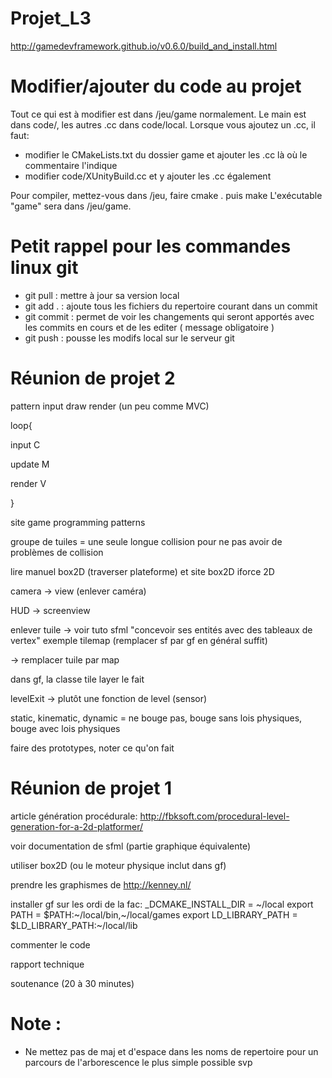 # Projet_L3

http://gamedevframework.github.io/v0.6.0/build_and_install.html

# Modifier/ajouter du code au projet

Tout ce qui est à modifier est dans /jeu/game normalement.
Le main est dans code/, les autres .cc dans code/local.
Lorsque vous ajoutez un .cc, il faut:
- modifier le CMakeLists.txt du dossier game et ajouter les .cc là où le commentaire l'indique
- modifier code/XUnityBuild.cc et y ajouter les .cc également

Pour compiler, mettez-vous dans /jeu, faire
cmake .
puis
make
L'exécutable "game" sera dans /jeu/game.

# Petit rappel pour les commandes linux git

- git pull : mettre à jour sa version local
- git add . : ajoute tous les fichiers du repertoire courant dans un commit
- git commit : permet de voir les changements qui seront apportés avec les commits en cours et de les editer ( message obligatoire )
- git push : pousse les modifs local sur le serveur git

# Réunion de projet 2

pattern input draw render (un peu comme MVC)


loop{

input C

update M

render V

}


site game programming patterns

groupe de tuiles = une seule longue collision pour ne pas avoir de problèmes de collision

lire manuel box2D (traverser plateforme)
 et site box2D iforce 2D
 
camera -> view (enlever caméra)

HUD -> screenview

enlever tuile -> voir tuto sfml "concevoir ses entités avec des tableaux de vertex" exemple tilemap (remplacer sf par gf en général suffit)

-> remplacer tuile par map

dans gf, la classe tile layer le fait

levelExit -> plutôt une fonction de level (sensor)

static, kinematic, dynamic = ne bouge pas, bouge sans lois physiques, bouge avec lois physiques

faire des prototypes, noter ce qu'on fait


# Réunion de projet 1

article génération procédurale: http://fbksoft.com/procedural-level-generation-for-a-2d-platformer/

voir documentation de sfml (partie graphique équivalente)

utiliser box2D (ou le moteur physique inclut dans gf)

prendre les graphismes de http://kenney.nl/

installer gf sur les ordi de la fac:
_DCMAKE_INSTALL_DIR = ~/local
export PATH = $PATH:~/local/bin,~/local/games
export LD_LIBRARY_PATH = $LD_LIBRARY_PATH:~/local/lib

commenter le code

rapport technique

soutenance (20 à 30 minutes)

# Note :

- Ne mettez pas de maj et d'espace dans les noms de repertoire pour un parcours de l'arborescence le plus simple possible svp